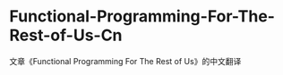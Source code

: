 Functional-Programming-For-The-Rest-of-Us-Cn
============================================

文章《Functional Programming For The Rest of Us》的中文翻译
